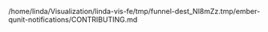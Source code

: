 /home/linda/Visualization/linda-vis-fe/tmp/funnel-dest_Nl8mZz.tmp/ember-qunit-notifications/CONTRIBUTING.md